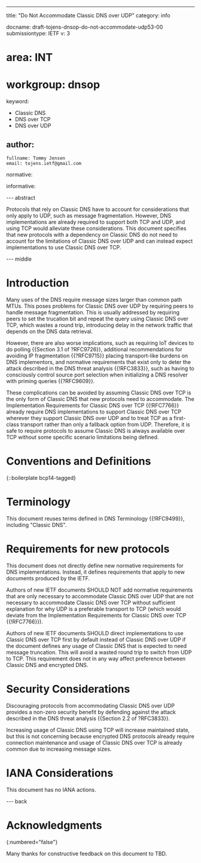 ---
title: "Do Not Accommodate Classic DNS over UDP"
category: info

docname: draft-tojens-dnsop-do-not-accommodate-udp53-00
submissiontype: IETF
v: 3
# area: INT
# workgroup: dnsop
keyword:
 - Classic DNS
 - DNS over TCP
 - DNS over UDP

author:
 -
    fullname: Tommy Jensen
    email: tojens.ietf@gmail.com

normative:

informative:


--- abstract

Protocols that rely on Classic DNS have to account for considerations that only
apply to UDP, such as message fragmentation. However, DNS implementations are
already required to support both TCP and UDP, and using TCP would alleviate
these considerations. This document specifies that new protocols with a 
dependency on Classic DNS do not need to account for the limitations of Classic
DNS over UDP and can instead expect implementations to use Classic DNS over TCP.


--- middle

# Introduction

Many uses of the DNS require message sizes larger than common path MTUs. This
poses problems for Classic DNS over UDP by requiring peers to handle message
fragmentation. This is usually addressed by requiring peers to set the trucation
bit and repeat the query using Classic DNS over TCP, which wastes a round trip,
introducing delay in the network traffic that depends on the DNS data retrieval.

However, there are also worse implications, such as requiring IoT devices to do
polling {{Section 3.1 of ?RFC9726}}, additional recommendations for avoiding IP
fragmentation {{?RFC9715}} placing transport-like burdens on DNS implementors,
and normative requirements that exist only to deter the attack described in the
DNS threat analysis {{!RFC3833}}, such as having to consciously control source
port selection when initializing a DNS resolver with priming queries
{{?RFC9609}}.

These complications can be avoided by assuming Classic DNS over TCP is the only
form of Classic DNS that new protocols need to accommodate. The Implementation
Requirements for Classic DNS over TCP {{!RFC7766}} already require
DNS implementations to support Classic DNS over TCP wherever they support
Classic DNS over UDP and to treat TCP as a first-class transport rather than
only a fallback option from UDP. Therefore, it is safe to require protocols to
assume Classic DNS is always available over TCP without some specific scenario
limitations being defined.

# Conventions and Definitions

{::boilerplate bcp14-tagged}

# Terminology

This document reuses terms defined in DNS Terminology {{!RFC9499}}, including
"Classic DNS".

# Requirements for new protocols

This document does not directly define new normative requirements for DNS
implementations. Instead, it defines requirements that apply to new documents
produced by the IETF. 

Authors of new IETF documents SHOULD NOT add normative requirements that are
only necessary to accommodate Classic DNS over UDP that are not necessary to
accommodate Classic DNS over TCP without sufficient explanation for why UDP is
a preferable transport to TCP (which would deviate from the Implementation
Requirements for Classic DNS over TCP {{!RFC7766}}).

Authors of new IETF documents SHOULD direct implementations to use Classic
DNS over TCP first by default instead of Classic DNS over UDP if the document
defines any usage of Classic DNS that is expected to need message truncation.
This will avoid a wasted round trip to switch from UDP to TCP. This requirement
does not in any way affect preference between Classic DNS and encrypted DNS.


# Security Considerations

Discouraging protocols from accommodating Classic DNS over UDP provides a
non-zero security benefit by defending against the attack described in the DNS
threat analysis {{Section 2.2 of ?RFC3833}}.

Increasing usage of Classic DNS using TCP will increase maintained state, but
this is not concerning because encrypted DNS protocols already require
connection maintenance and usage of Classic DNS over TCP is already common due
to increasing message sizes.


# IANA Considerations

This document has no IANA actions.


--- back

# Acknowledgments
{:numbered="false"}

Many thanks for constructive feedback on this document to TBD.
